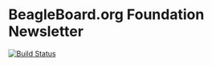 # BeagleBoard.org Foundation Newsletter
[![Build Status](https://travis-ci.org/beagleboard/newsletter.svg?branch=gh-pages)](https://travis-ci.org/beagleboard/newsletter)
